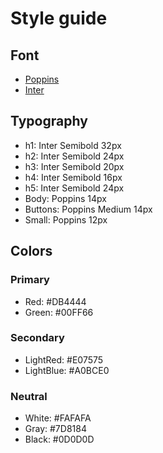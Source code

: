 # Style guide

## Font

- [Poppins](https://fonts.google.com/specimen/Poppins)
- [Inter](https://fonts.google.com/specimen/Inter)

## Typography

- h1: Inter Semibold 32px
- h2: Inter Semibold 24px
- h3: Inter Semibold 20px
- h4: Inter Semibold 16px
- h5: Inter Semibold 24px
- Body: Poppins 14px
- Buttons: Poppins Medium 14px
- Small: Poppins 12px

## Colors

### Primary

- Red: #DB4444
- Green: #00FF66

### Secondary

- LightRed: #E07575
- LightBlue: #A0BCE0

### Neutral

- White: #FAFAFA
- Gray: #7D8184
- Black: #0D0D0D
